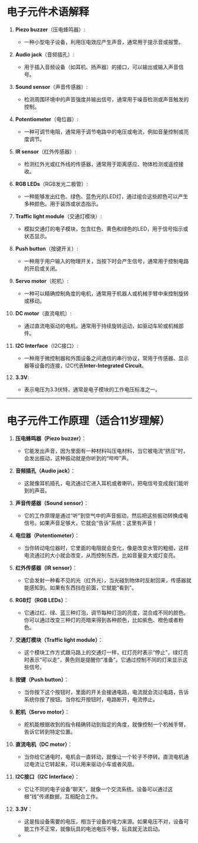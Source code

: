 # 电子元件术语解释

1. **Piezo buzzer**（压电蜂鸣器）:
   - 一种小型电子设备，利用压电效应产生声音，通常用于提示音或报警。

2. **Audio jack**（音频插孔）:
   - 用于插入音频设备（如耳机、扬声器）的接口，可以输出或输入声音信号。

3. **Sound sensor**（声音传感器）:
   - 检测周围环境中的声音强度并输出信号，通常用于噪音检测或声音触发的控制。

4. **Potentiometer**（电位器）:
   - 一种可调节电阻，通常用于调节电路中的电压或电流，例如音量控制或亮度调节。

5. **IR sensor**（红外传感器）:
   - 检测红外光或红外线的传感器，通常用于距离感应、物体检测或遥控接收。

6. **RGB LEDs**（RGB发光二极管）:
   - 一种能够发出红色、绿色、蓝色光的LED灯，通过组合这些颜色可以产生多种颜色。用于装饰或状态指示。

7. **Traffic light module**（交通灯模块）:
   - 模拟交通灯的电子模块，包含红色、黄色和绿色的LED，用于信号指示或状态显示。

8. **Push button**（按键开关）:
   - 一种用于用户输入的物理开关，当按下时会产生信号，通常用于控制电路的开启或关闭。

9. **Servo motor**（舵机）:
   - 一种可以精确控制角度的电机，通常用于机器人或机械手臂中来控制旋转或移动。

10. **DC motor**（直流电机）:
    - 通过直流电驱动的电机，通常用于持续旋转运动，如驱动车轮或机械部件。

11. **I2C Interface**（I2C接口）:
    - 一种用于微控制器和外围设备之间通信的串行协议，常用于传感器、显示器等设备的连接，I2C代表**Inter-Integrated Circuit**。

12. **3.3V**:
    - 表示电压为3.3伏特，通常是电子模块的工作电压标准之一。
   
---

# 电子元件工作原理（适合11岁理解）

1. **压电蜂鸣器（Piezo buzzer）**：
   - 它能发出声音，因为里面有一种材料叫压电材料，当它被电流“挤压”时，会发出振动，这种振动就是你听到的“哔哔”声。

2. **音频插孔（Audio jack）**：
   - 这就像耳机插孔，电流通过它进入耳机或者喇叭，把电信号变成我们能听到的声音。

3. **声音传感器（Sound sensor）**：
   - 它的工作原理是通过“听”到空气中的声音振动，然后把这些振动转换成电信号。如果声音足够大，它就会“告诉”系统：这里有声音！

4. **电位器（Potentiometer）**：
   - 当你转动电位器时，它里面的电阻就会变化，像是改变水管的粗细，这样电流通过的大小就会改变，从而控制东西，比如音量变大或灯变亮。

5. **红外传感器（IR sensor）**：
   - 它会发射一种看不见的光（红外光），当光碰到物体时反射回来，传感器就能感知到。如果有东西挡在前面，它就能“看到”。

6. **RGB灯（RGB LEDs）**：
   - 它通过红、绿、蓝三种灯泡，调节每种灯泡的亮度，混合成不同的颜色。你可以通过改变三种灯的亮暗来得到各种颜色，比如紫色、橙色或者粉色。

7. **交通灯模块（Traffic light module）**：
   - 这个模块工作方式跟马路上的交通灯一样，红灯亮时表示“停止”，绿灯亮时表示“可以走”，黄色则是提醒你“准备”。它通过控制不同的灯来显示这些信号。

8. **按键（Push button）**：
   - 当你按下这个按钮时，里面的开关会接通电路，电流就会流过电路，告诉系统你按了按钮。当你松开按钮时，电路断开，电流停止。

9. **舵机（Servo motor）**：
   - 舵机能根据收到的指令精确转动到指定的角度，就像控制一个机械手臂，告诉它转到特定位置。

10. **直流电机（DC motor）**：
    - 当你给它通电时，电机会一直转动，就像让一个轮子不停转。直流电机通过电流让它转起来，可以用来驱动小车或者风扇。

11. **I2C接口（I2C Interface）**：
    - 它让不同的电子设备“聊天”，就像一个交流系统。设备可以通过这根“线”传递数据，互相配合工作。

12. **3.3V**：
    - 这是指设备需要的电压，相当于设备的电力来源。如果电压不对，设备可能工作不正常，就像玩具的电池电压不够，玩具就无法启动。
    - 

